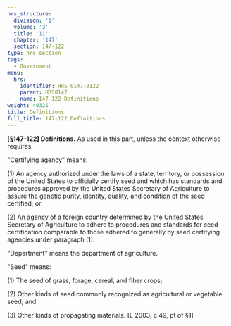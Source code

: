 ```yaml
---
hrs_structure:
  division: '1'
  volume: '3'
  title: '11'
  chapter: '147'
  section: 147-122
type: hrs_section
tags:
  - Government
menu:
  hrs:
    identifier: HRS_0147-0122
    parent: HRS0147
    name: 147-122 Definitions
weight: 40325
title: Definitions
full_title: 147-122 Definitions
---
```

**[§147-122] Definitions.** As used in this part, unless the context otherwise requires:

"Certifying agency" means:

(1) An agency authorized under the laws of a state, territory, or possession of the United States to officially certify seed and which has standards and procedures approved by the United States Secretary of Agriculture to assure the genetic purity, identity, quality, and condition of the seed certified; or

(2) An agency of a foreign country determined by the United States Secretary of Agriculture to adhere to procedures and standards for seed certification comparable to those adhered to generally by seed certifying agencies under paragraph (1).

"Department" means the department of agriculture.

"Seed" means:

(1) The seed of grass, forage, cereal, and fiber crops;

(2) Other kinds of seed commonly recognized as agricultural or vegetable seed; and

(3) Other kinds of propagating materials. [L 2003, c 49, pt of §1]